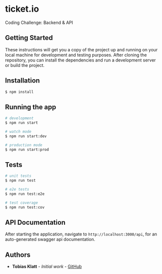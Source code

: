 # ticket.io

Coding Challenge: Backend &amp; API

## Getting Started

These instructions will get you a copy of the project up and running on your local machine for development and testing purposes. After cloning the repository, you can install the dependencies and run a development server or build the project.

## Installation

```bash
$ npm install
```

## Running the app

```bash
# development
$ npm run start

# watch mode
$ npm run start:dev

# production mode
$ npm run start:prod
```

## Tests

```bash
# unit tests
$ npm run test

# e2e tests
$ npm run test:e2e

# test coverage
$ npm run test:cov
```

## API Documentation

After starting the application, navigate to `http://localhost:3000/api`, for an auto-generated swagger api documentation.

## Authors

- **Tobias Klatt** - _Initial work_ - [GitHub](https://github.com/T0biWan/)

